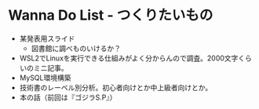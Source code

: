 # Wanna Do List - つくりたいもの

- 某発表用スライド
  - 図書館に調べものいけるか？
- WSL2でLinuxを実行できる仕組みがよく分からんので調査。2000文字くらいのミニ記事。
- MySQL環境構築
- 技術書のレーベル別分析。初心者向けとか中上級者向けとか。
- 本の話（前回は『ゴジラS.P』）
